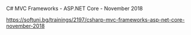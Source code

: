 C# MVC Frameworks - ASP.NET Core - November 2018

https://softuni.bg/trainings/2197/csharp-mvc-frameworks-asp-net-core-november-2018